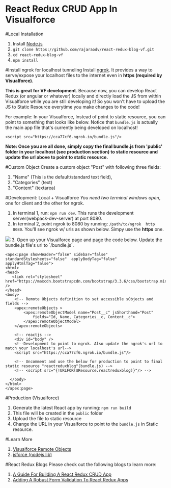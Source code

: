 # React Redux CRUD App In Visualforce


#Local Installation
1. Install <a href="https://nodejs.org" target="_blank">Node.js</a> 
2. `git clone https://github.com/rajaraodv/react-redux-blog-vf.git`
3. `cd react-redux-blog-vf`
4. `npm install`

#Install ngrok for localhost tunneling
Install <a href="https://ngrok.com" target="_blank">ngrok</a>. It provides a way to serve/expose your localhost files to the internet even in **https (required by Visualforce)**.  

**This is great for VF development**. Because now, you can develop React Redux (or angular or whatever) locally and directly load the JS from within Visualforce while you are still developing it! So you won't have to  upload the JS to Static Resource everytime you make changes to the code!

For example: In your Visualforce,
Instead of point to static resource, you can point to something that looks like below. Notice that `bundle.js` is actually the main app file that's currently being developed on localhost!
 
`<script src="https://cca77cf6.ngrok.io/bundle.js"/>`

**Note: Once you are all done, simply copy the final bundle.js from 'public' folder in your localhost (see production section) to static resource and update the url above to point to static resource.**

#Custom Object
Create a custom object "Post" with following three fields: 

1. "Name" (This is the default/standard text field), 
2. "Categories" (text) 
3. "Content" (textarea)

#Development: Local + Visualforce
*You need two terminal windows open*, one for client and the other for ngrok.

1. In terminal 1, run: `npm run dev`. This runs the development server(webpack-dev-server) at port 8080.
2. In terminal 2, point ngrok to 8080 by running: `/path/to/ngrok  http 8080`. You'll see ngrok w/ urls as shown below. Simpy use the **https** one.
  <img src="https://raw.githubusercontent.com/rajaraodv/react-redux-blog-vf/master/ngrok.png" />
3. Open up your Visualforce page and page the code below. Update the bundle.js file's url to `<your ngrok's https url>/bundle.js`.

```
<apex:page showHeader="false" sidebar="false" standardStylesheets="false"  applyBodyTag="false" applyHtmlTag="false">
<html>
<head>
   <link rel="stylesheet" href="https://maxcdn.bootstrapcdn.com/bootstrap/3.3.6/css/bootstrap.min.css" />
</head>
<body>
    <!-- Remote Objects definition to set accessible sObjects and fields -->
    <apex:remoteObjects >
        <apex:remoteObjectModel name="Post__c" jsShorthand="Post" 
            fields="Id, Name, Categories__c, Content__c">
        </apex:remoteObjectModel>
    </apex:remoteObjects>

    <!-- reactjs -->
    <div id="body" />
    <!--Development to point to ngrok. Also update the ngrok's url to match your localhost's url-->
    <script src="https://cca77cf6.ngrok.io/bundle.js"/>

    <!-- Uncomment and use the below for production to point to final static resource "reactreduxblog"(bundle.js) -->
    <!-- <script src="{!URLFOR($Resource.reactreduxblog)}"/> -->
   
  </body>
</html>
</apex:page>
```


#Production (Visualforce)

1. Generate the latest React app by running: `npm run build`
2. This file will be created in the `public` folder
3. Upload the file to static resource
4. Change the URL in your Visualforce to point to the `bundle.js` in Static resource.


#Learn More
1. <a href="https://developer.salesforce.com/docs/atlas.en-us.pages.meta/pages/pages_remote_objects.htm" target="_blank">Visualforce Remote Objects</a>
2. <a href="https://jsforce.github.io" target="_blank">jsforce (nodejs lib)</a>


#React Redux Blogs
Please check out the following blogs to learn more:

1. <a href="https://medium.com/@rajaraodv/a-guide-for-building-a-react-redux-crud-app-7fe0b8943d0f#.kjkfygy88" target="_blank">A Guide For Building A React Redux CRUD App</a>
2. <a href="https://medium.com/@rajaraodv/adding-a-robust-form-validation-to-react-redux-apps-616ca240c124" target="_blank">Adding A Robust Form Validation To React Redux Apps</a></b> 



